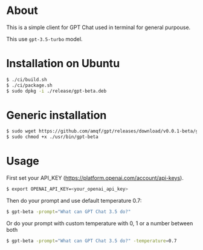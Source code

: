 # About

This is a simple client for GPT Chat used in terminal for general purpouse.

This use `gpt-3.5-turbo` model.

# Installation on Ubuntu

```bash
$ ./ci/build.sh
$ ./ci/package.sh
$ sudo dpkg -i ./release/gpt-beta.deb
```

# Generic installation
```bash
$ sudo wget https://github.com/amqf/gpt/releases/download/v0.0.1-beta/gpt -o /usr/bin/gpt-beta
$ sudo chmod +x ./usr/bin/gpt-beta
```


# Usage

First set your API_KEY (https://platform.openai.com/account/api-keys).

```bash
$ export OPENAI_API_KEY=<your_openai_api_key>
```

Then do your prompt and use default temperature 0.7:
```bash
$ gpt-beta -prompt="What can GPT Chat 3.5 do?"
```

Or do your prompt with custom temperature with 0, 1 or a number between both
```bash
$ gpt-beta -prompt="What can GPT Chat 3.5 do?" -temperature=0.7
```